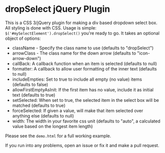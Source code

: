 # dropSelect jQuery Plugin

This is a CSS 3/jQuery plugin for making a div based dropdown select box.
All styling is done with CSS. Usage is simple: `$('#mySelectElement').dropSelect()` you're ready to go.
It takes an optional object of options:

+ className - Specify the class name to use (defaults to "dropSelect")
+ arrowClass - The class name for the down arrow (defaults to "icon-arrow-down")
+ callBack: A callback function when an item is selected (defaults to null)
+ formatter: A callback to allow user formatting of the inner text (defaults to null)
+ includeEmpties: Set to true to include all empty (no value) items (defaults to false)
+ allowFirstEmptyAsInit: If the first item has no value, include it as initial text (defaults to true)
+ setSelected: When set to true, the selected item in the select box will be matched (defaults to true)
+ forceSelected: If given a value, will make that item selected over anything else (defaults to null)
+ width: The width in your favorite css unit (defaults to "auto", a calculated value based on the longest item length)

Please see the `demo.html` for a full working example.

If you run into any problems, open an issue or fix it and make a pull request.

